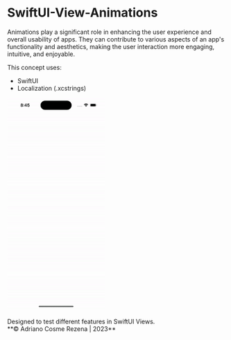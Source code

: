 # SwiftUI-View-Animations

Animations play a significant role in enhancing the user experience and overall usability of apps. They can contribute to various aspects of an app's functionality and aesthetics, making the user interaction more engaging, intuitive, and enjoyable.

This concept uses:
- SwiftUI
- Localization (.xcstrings)

<img src="screenshots/screen.gif" width="225">
<br>
<br>
Designed to test different features in SwiftUI Views.<br>
**© Adriano Cosme Rezena | 2023**
